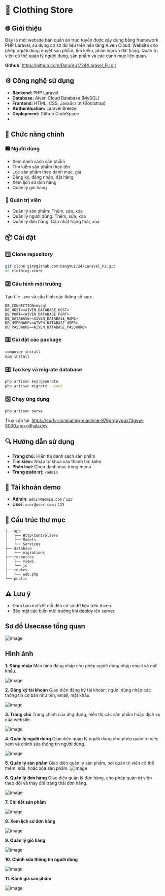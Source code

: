 # 🛒 Clothing Store

## 🌐 Giới thiệu
Đây là một website bán quần áo trực tuyến được xây dựng bằng framework PHP Laravel, sử dụng cơ sở dữ liệu trên nền tảng Aiven Cloud. Website cho phép người dùng duyệt sản phẩm, tìm kiếm, phân loại và đặt hàng. Quản trị viên có thể quản lý người dùng, sản phẩm và các danh mục liên quan.

**Github**: https://github.com/DangVu1724/Laravel_PJ.git

## ⚙️ Công nghệ sử dụng
- **Backend:** PHP Laravel
- **Database:** Aiven Cloud Database (MySQL)
- **Frontend:** HTML, CSS, JavaScript (Bootstrap)
- **Authentication:** Laravel Breeze
- **Deployment:** Github CodeSpace
- 
## 🚀 Chức năng chính
### 🛍️ Người dùng
- Xem danh sách sản phẩm
- Tìm kiếm sản phẩm theo tên
- Lọc sản phẩm theo danh mục, giá
- Đăng ký, đăng nhập, đặt hàng
- Xem lịch sử đơn hàng
- Quản lý giỏ hàng

### 🔑 Quản trị viên
- Quản lý sản phẩm: Thêm, sửa, xóa
- Quản lý người dùng: Thêm, sửa, xóa
- Quản lý đơn hàng: Cập nhật trạng thái, xoá
  
## 📦 Cài đặt

### 1️⃣ Clone repository
```bash
git clone git@github.com:DangVu1724/Laravel_PJ.git
cd clothing-store
```

### 2️⃣ Cấu hình môi trường
Tạo file `.env` và cấu hình các thông số sau:
```plaintext
DB_CONNECTION=mysql
DB_HOST=<AIVEN_DATABASE_HOST>
DB_PORT=<AIVEN_DATABASE_PORT>
DB_DATABASE=<AIVEN_DATABASE_NAME>
DB_USERNAME=<AIVEN_DATABASE_USER>
DB_PASSWORD=<AIVEN_DATABASE_PASSWORD>
```

### 3️⃣ Cài đặt các package
```bash
composer install
npm install
```

### 4️⃣ Tạo key và migrate database
```bash
php artisan key:generate
php artisan migrate --seed
```

### 5️⃣ Chạy ứng dụng
```bash
php artisan serve
```
Truy cập tại: https://curly-computing-machine-976grqqvpqx73gvw-8000.app.github.dev

## 🔍 Hướng dẫn sử dụng
- **Trang chủ:** Hiển thị danh sách sản phẩm
- **Tìm kiếm:** Nhập từ khóa vào thanh tìm kiếm
- **Phân loại:** Chọn danh mục trong menu
- **Trang quản trị:** `/admin`

## 🔑 Tài khoản demo
- **Admin:** `admin@admin.com` / `123`
- **User:** `user@user.com` / `123`

## 📖 Cấu trúc thư mục
```plaintext
├── app
│   ├── Http\Controllers
│   ├── Models
│   └── Services
├── database
│   └── migrations
├── resources
│   ├── views
│   └── js
├── routes
│   └── web.php
└── public
```

## ⚠️ Lưu ý
- Đảm bảo mở kết nối đến cơ sở dữ liệu trên Aiven.
- Bảo mật các biến môi trường khi deploy lên server.
## Sơ đồ Usecase tổng quan
![image](https://github.com/user-attachments/assets/6abf2593-f649-4862-8874-a82c61838096)

## Hình ảnh
**1. Đăng nhập**
Màn hình đăng nhập cho phép người dùng nhập email và mật khẩu.

![image](https://github.com/user-attachments/assets/8c19264e-7cc9-4cba-9e00-6aa1580247f8)


**2. Đăng ký tài khoản**
Giao diện đăng ký tài khoản, người dùng nhập các thông tin cơ bản như tên, email, mật khẩu.

![image](https://github.com/user-attachments/assets/d0a5fd85-376d-46ba-927f-46f0787dd0d5)


**3. Trang chủ**
Trang chính của ứng dụng, hiển thị các sản phẩm hoặc dịch vụ của website.

![image](https://github.com/user-attachments/assets/5a35c0b4-05fd-41af-984f-9c77b067125c)


**4. Quản lý người dùng**
Giao diện quản lý người dùng cho phép quản trị viên xem và chỉnh sửa thông tin người dùng.

![image](https://github.com/user-attachments/assets/f9ecf8e5-a0b2-41d5-a5f5-5934bdab8866)


**5. Quản lý sản phẩm**
Giao diện quản lý sản phẩm, nơi quản trị viên có thể thêm, sửa, hoặc xóa sản phẩm.
![image](https://github.com/user-attachments/assets/cf1974d9-3823-4ee0-ae48-325283a15da7)


**6. Quản lý đơn hàng**
Giao diện quản lý đơn hàng, cho phép quản trị viên theo dõi và thay đổi trạng thái đơn hàng.

![image](https://github.com/user-attachments/assets/833eb8c0-05c8-4d36-83d0-ff793e34d955)

**7. Chi tiết sản phẩm**

![image](https://github.com/user-attachments/assets/be711ecc-00ac-4559-8af8-31f38d72f604)

**8. Xem lịch sử đơn hàng**

![image](https://github.com/user-attachments/assets/46868eaa-a3b4-45ec-a27a-bfdceca997ae)

**9. Quản lý giỏ hàng**

![image](https://github.com/user-attachments/assets/97ce2631-d4fc-4604-8f9d-ba508483789b)


**10. Chỉnh sửa thông tin người dùng**

![image](https://github.com/user-attachments/assets/af892332-481c-4e3e-a3e3-2e951e7f636d)


**11. Đánh giá sản phẩm**

![image](https://github.com/user-attachments/assets/ab213ea6-620c-4d2c-b18b-9f35ebf1ae19)





